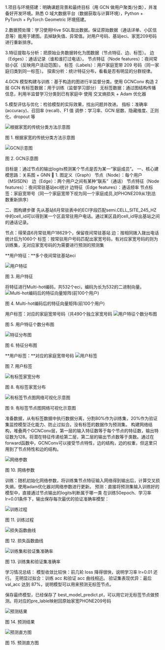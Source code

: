 1.项目与环境搭建：明确课题背景和最终目标（用 GCN 做用户聚类/分类），并准备好开发环境。熟悉 O 域大数据平台（数据获取与计算环境），Python + PyTorch + PyTorch Geometric 环境搭建。

2.数据预处理：学习使用Hive SQL取出数据。保证原始数据（通话详单、小区信息等）能用于建图。去掉缺失值、异常值。对用户号码、基站eci、家宽209号码进行重新排序。

3.特征提取与分析：把原始业务数据转化为图数据（节点特征、边、标签）。
边（Edges）：通话记录（谁和谁打过电话）。
节点特征（Node features）：夜间常驻小区（反映用户活动范围）。
标签（Labels）：用户家庭宽带 209 号码（同一家庭归类到同一标签）。
探索分析：统计特征分布，看看是否有明显的分群规律。

4.GCN 模型构建与训练：基于构造的图进行半监督分类。使用 GCNConv 构造 2层 GCN
有标签数据：用于训练（监督学习部分）
无标签数据：通过图结构传播信息，利用半监督学习分类到已有家庭中
使用 交叉熵损失 + Adam 优化器

5.模型评估与优化：检验模型的实际效果，找出问题并改进。
指标：准确率 (accuracy)、召回率 (recall)、F1 值
调参：学习率、GCN 层数、隐藏维度、正则化、dropout 等

![根据家宽的传统分类方法示意图](./image/1.png)

图 1. 根据家宽的传统分类方法示意图

![GCN示意图](./image/2.png)

图 2. GCN示意图

目标是：通过节点的输出logits预测某个节点是否为某一“家庭成员”。
一、核心建模思路：关系图 + GNN
🔧 1. 图定义（Graph）
节点（Node）：每个用户（MSISDN）
边（Edge）：两个用户之间有某种“联系”（通话）
节点特征（Node features）：夜间常驻基站eci统计
边特征（Edge features）：通话频率
节点标签：家庭宽带号（同一个家庭宽带下视为同一个家庭成员,对PHONE209从1到总数重新排序）

二、图构建步骤
先从基站6月常驻表中的ECI字段匹配semi.CELL_SITE_245_HZ中的cell_id可以得到某一个区县常驻用户电话。通过某区县的cell_id导出基站之间的通话记录。

节点：得荣县6月常驻用户18629个，保留夜间常驻基站
边：按相同拨入拨出电话统计后为1060个
标签：按常驻用户号码匹配出家宽号码，有对应家宽号码的则为训练集，无对应家宽号码的为需要进行预测的预测集

**用户特征：**多个夜间常驻基站eci

![用户特征](./image/3.png)

图 3. 用户特征

将特征进行Multi-hot编码，共532个eci，编码为长为532的二进制向量。
![Multi-hot编码后的特征向量矩阵(前100个用户)](./image/4.png)

图 4. Multi-hot编码后的特征向量矩阵(前100个用户)

用户标签：对应的家庭宽带号码（共490个独立家宽号码
![用户特征个数分布图](./image/5.png)

图 5. 用户特征个数分布图

![特征分布图](./image/6.png)

图 6. 特征分布图

**用户标签：**对应的家庭宽带号码
![用户标签](./image/7.png)

图 7. 用户标签

![有标签家宽分布](./image/8.png)

图 8. 有标签家宽分布

![有标签节点图网络可视化示意图](./image/9.png)

图 9. 有标签节点图网络可视化示意图

准备数据，从有标签数据中执行数据分离，分割80%作为训练集，20%作为验证集监控模型泛化能力、防止过拟合。没有标签的数据作为预测集。
构建网络结构，堆叠两个GCNConv层，第一层的输入特征数等于每个节点的特征数，输出特征数为128。将潜在特征传递给第二层，第二层的输出节点数等于类数。通过在forward函数中，GCNConv可以接受节点特性，边的结构，边的权重，但这里只用到了节点特性和边的结构。

![网络参数](./image/10.png)

图 10. 网络参数

训练：随机初始化网络参数，将训练集节点特征输入网络得到输出后，计算交叉损失熵，使用adam优化器对网络参数进行更新。
预测：直接将预测集输入训练好的模型中，直接通过节点输出的logits判断属于哪一类
在训练50epoch、学习率 lr=0.01条件下，输出保存每次最优的验证准确率模型：

![训练过程](./image/11.png)

图 11. 训练过程

![损失函数曲线](./image/12.png)

图 12. 损失函数曲线

![训练集和验证集准确率](./image/13.png)

图 13. 训练集和验证集准确率

学习情况总结：
模型收敛比较快：前几轮 loss 降得很快，说明学习率 lr=0.01 还行。
无明显过拟合：训练 acc 和验证 acc 曲线相近。
验证集表现优异：最后 val_acc 达到 87%，说明模型可以用来预测无标签节点。

保存最终模型，已经保存了 best_model_predict.pt，可以用它对无标签节点做预测。将对应的pre_lable映射回原始家宽PHONE209号码

![预测结果](./image/14.png)

图 14. 预测结果

![预测直方图](./image/15.png)

图 15. 预测直方图
